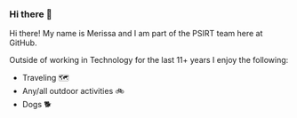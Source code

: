 ### Hi there 👋

Hi there! My name is Merissa and I am part of the PSIRT team here at GitHub.

Outside of working in Technology for the last 11+ years I enjoy the following:

- Traveling 🗺
- Any/all outdoor activities 🚲
- Dogs 🐕


<!--
**iheartuofm/iheartuofm** is a ✨ _special_ ✨ repository because its `README.md` (this file) appears on your GitHub profile.

Here are some ideas to get you started:

- 🔭 I’m currently working on ...
- 🌱 I’m currently learning ...
- 👯 I’m looking to collaborate on ...
- 🤔 I’m looking for help with ...
- 💬 Ask me about ...
- 📫 How to reach me: ...
- 😄 Pronouns: ...
- ⚡ Fun fact: ...
-->
